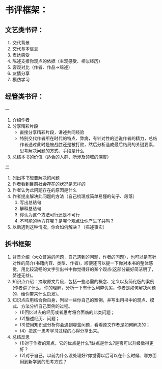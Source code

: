 # 书评框架：

## 文艺类书评：

1. 交代背景
2. 交代基本信息
3. 表达感受
4. 陈述支撑你观点的依据（主观感受、相似经历）
5. 客观对比（作者、作品→综述）
6. 友情分享
7. 模仿学习

## 经管类书评：

一

1. 介绍作者
2. 分享精彩片段
	- 直接分享精彩片段，讲述共同经验
	- 特别交代作者所在时代的特点、弊病，有针对性的述说作者的精力，总结作者通过此时是被战胜还是被打败，然后分析造成最后结局的关键要素，思考解决问题的方式、手段是什么
3. 总结本书的价值（适合的人群、所涉及领域的深度）

二

1. 列出本书想要解决的问题
2. 作者看到目前社会存在的状况是怎样的
3. 作者认为此问题存在的原因是什么
4. 作者提出解决此问题的方法（自己梳理成简单易懂的句子、段落）
	1. 写出总结句
	2. 解释总结句
	3. 你认为这个方法可行还是不可行
	4. 不可能的地方在哪？是哪个观点让你产生了共鸣？
5. 以后遇到这种情况，你会如何解决？（描述事实）

## 拆书框架

1. 背景介绍（大众普遍的问题，自己遇到的问题，作者的问题），也可以是有针对性的简介(书籍内容、类型、作者)，顺便还可以提一下你对本书的整体感觉，用比较流畅的文字引出书中你觉得好的某个观点(这部分最好简洁明了，赘述无益)。
2. 知识点介绍：摘取原文片段，包括一些必需的概念、定义以及简化版的案例(作者讲了什么，你的理解，分析一下有什么利弊优劣，作者是如何解决问题的，给你带来什么启发)。
3. 知识点应用结合你自身，列举一些你自己的案例，并写出用书中的观点、模式、方法分析自己案例的过程。
	- (1)回忆过去的经历或者思考将会面临的此类问题；
	- (2)描述经历、问题；
	- (3)使用知识点分析你会遇到哪些问题，看看原文作者是如何解决的；
	- (4）把这一思考学习过程的心得分享出来。
4. 总结反思
	- (1)对于作者的观点，它的优点是什么?缺点是什么?是否可以升级做得更好？
	- (2)对于自己，以前为什么没处理好?你觉得以后可以在什么时候、哪方面用到新学到的思考方式？